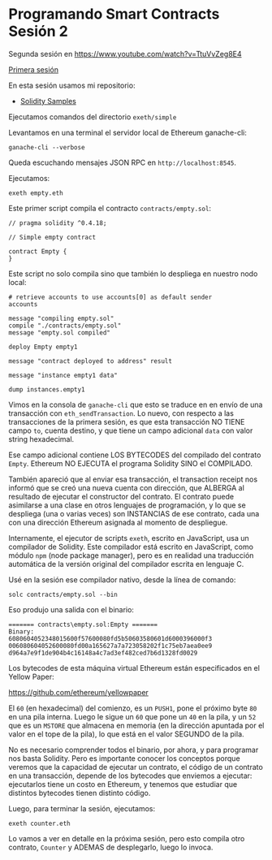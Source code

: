 # Programando Smart Contracts Sesión 2

Segunda sesión en https://www.youtube.com/watch?v=TtuVvZeg8E4

[Primera sesión](https://github.com/ajlopez/AprendiendoSolidity/blob/master/SM01.md)


En esta sesión usamos mi repositorio:

- [Solidity Samples](https://github.com/ajlopez/SoliditySamples)

Ejecutamos comandos del directorio `exeth/simple`

Levantamos en una terminal el servidor local de Ethereum ganache-cli:
```
ganache-cli --verbose
```

Queda escuchando mensajes JSON RPC en `http://localhost:8545`.


Ejecutamos:
```
exeth empty.eth
```

Este primer script compila el contracto `contracts/empty.sol`:

```
// pragma solidity ^0.4.18;

// Simple empty contract

contract Empty {
}

```

Este script no solo compila sino que también lo despliega en nuestro
nodo local:

```
# retrieve accounts to use accounts[0] as default sender
accounts

message "compiling empty.sol"
compile "./contracts/empty.sol"
message "empty.sol compiled"

deploy Empty empty1

message "contract deployed to address" result

message "instance empty1 data"

dump instances.empty1
```

Vimos en la consola de `ganache-cli` que esto se traduce
en en envío de una transacción con `eth_sendTransaction`. Lo
nuevo, con respecto a las transacciones de la primera sesión,
es que esta transacción NO TIENE campo `to`, cuenta destino,
y que tiene un campo adicional `data` con valor string hexadecimal.

Ese campo adicional contiene LOS BYTECODES del compilado
del contrato `Empty`. Ethereum NO EJECUTA el programa Solidity
SINO el COMPILADO.

También apareció que al enviar esa transacción, el transaction
receipt nos informó que se creó una nueva cuenta con dirección,
que ALBERGA al resultado de ejecutar el constructor del contrato.
El contrato puede asimilarse a una clase en otros lenguajes
de programación, y lo que se despliega (una o varias veces) son
INSTANCIAS de ese contrato, cada una con una dirección
Ethereum asignada al momento de despliegue.

Internamente, el ejecutor de scripts `exeth`, escrito en JavaScript,
usa un compilador de Solidity. Este compilador está escrito en
JavaScript, como módulo `npm` (node package manager), pero es en realidad
una traducción automática de la versión original del compilador
escrita en lenguaje C.

Usé en la sesión ese compilador nativo, desde la línea de comando:

```
solc contracts/empty.sol --bin
``` 

Eso produjo una salida con el binario:

```
======= contracts\empty.sol:Empty =======
Binary:
6080604052348015600f57600080fd5b50603580601d6000396000f3
006080604052600080fd00a165627a7a723058202f1c75eb7aea0ee9
d964a7e9f1de904b4c16148a4c7ad3ef482ced7b6d1328fd0029
```

Los bytecodes de esta máquina virtual Ethereum están especificados
en el Yellow Paper:

https://github.com/ethereum/yellowpaper

El `60` (en hexadecimal) del comienzo, es un `PUSH1`, pone el próximo byte
`80` en una pila interna. Luego le sigue un `60` que pone
un `40` en la pila, y un `52` que es un `MSTORE` que almacena
en memoria (en la dirección apuntada por el valor en el tope
de la pila), lo que está en el valor SEGUNDO de la pila.

No es necesario comprender todos el binario, por ahora, y para
programar nos basta Solidity. Pero es importante conocer los
conceptos porque veremos que la capacidad de ejecutar un contrato,
el código de un contrato en una transacción, depende de los
bytecodes que enviemos a ejecutar: ejecutarlos tiene un costo
en Ethereum, y tenemos que estudiar que distintos bytecodes
tienen distinto código.

Luego, para terminar la sesión, ejecutamos:

```
exeth counter.eth
```

Lo vamos a ver en detalle en la próxima sesión, pero esto compila
otro contrato, `Counter` y ADEMAS de desplegarlo, luego
lo invoca.

